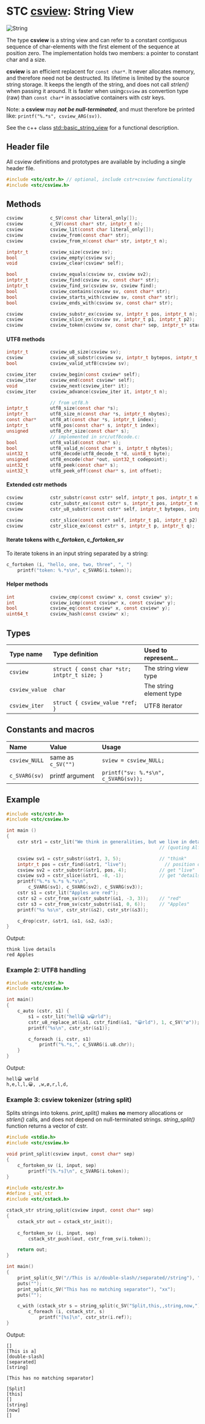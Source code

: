 # STC [csview](../include/stc/csview.h): String View
![String](pics/string.jpg)

The type **csview** is a string view and can refer to a constant contiguous sequence of char-elements with the first
element of the sequence at position zero. The implementation holds two members: a pointer to constant char and a size.

**csview** is an efficient replacent for `const char*`. It never allocates memory, and therefore need not be destructed.
Its lifetime is limited by the source string storage. It keeps the length of the string, and does not call *strlen()*
when passing it around. It is faster when using`csview` as convertion type (raw) than `const char*` in associative
containers with cstr keys.

Note: a **csview** may ***not be null-terminated***, and must therefore be printed like: 
`printf("%.*s", csview_ARG(sv))`.

See the c++ class [std::basic_string_view](https://en.cppreference.com/w/cpp/string/basic_string_view) for a functional
description.

## Header file

All csview definitions and prototypes are available by including a single header file.

```c
#include <stc/cstr.h> // optional, include cstr+csview functionality
#include <stc/csview.h>
```
## Methods

```c
csview          c_SV(const char literal_only[]);                        // construct from literal, no strlen()
csview          c_SV(const char* str, intptr_t n);                      // construct from str and length n
csview          csview_lit(const char literal_only[]);                  // alias for c_SV(lit)
csview          csview_from(const char* str);                           // construct from const char*
csview          csview_from_n(const char* str, intptr_t n);             // alias for c_SV(str, n)

intptr_t        csview_size(csview sv);
bool            csview_empty(csview sv);
void            csview_clear(csview* self);

bool            csview_equals(csview sv, csview sv2);
intptr_t        csview_find(csview sv, const char* str);
intptr_t        csview_find_sv(csview sv, csview find);
bool            csview_contains(csview sv, const char* str);
bool            csview_starts_with(csview sv, const char* str);
bool            csview_ends_with(csview sv, const char* str);

csview          csview_substr_ex(csview sv, intptr_t pos, intptr_t n);  // negative pos count from end
csview          csview_slice_ex(csview sv, intptr_t p1, intptr_t p2);   // negative p1, p2 count from end
csview          csview_token(csview sv, const char* sep, intptr_t* start); // *start > sv.size after last token
```

#### UTF8 methods
```c
intptr_t        csview_u8_size(csview sv);
csview          csview_u8_substr(csview sv, intptr_t bytepos, intptr_t u8len);
bool            csview_valid_utf8(csview sv);                           // requires linking with src/utf8code.c

csview_iter     csview_begin(const csview* self);
csview_iter     csview_end(const csview* self);
void            csview_next(csview_iter* it);                           // utf8 codepoint step, not byte!
csview_iter     csview_advance(csview_iter it, intptr_t n);

                // from utf8.h
intptr_t        utf8_size(const char *s);
intptr_t        utf8_size_n(const char *s, intptr_t nbytes);            // number of UTF8 codepoints within n bytes
const char*     utf8_at(const char *s, intptr_t index);                 // from UTF8 index to char* position
intptr_t        utf8_pos(const char* s, intptr_t index);                // from UTF8 index to byte index position
unsigned        utf8_chr_size(const char* s);                           // UTF8 character size: 1-4
                // implemented in src/utf8code.c:
bool            utf8_valid(const char* s);
bool            utf8_valid_n(const char* s, intptr_t nbytes);
uint32_t        utf8_decode(utf8_decode_t *d, uint8_t byte);            // decode next byte to utf8, return state.
unsigned        utf8_encode(char *out, uint32_t codepoint);             // encode unicode cp into out buffer
uint32_t        utf8_peek(const char* s);                               // codepoint value of character at s
uint32_t        utf8_peek_off(const char* s, int offset);               // codepoint value at utf8 pos (may be negative)
```

#### Extended cstr methods
```c
csview          cstr_substr(const cstr* self, intptr_t pos, intptr_t n);
csview          cstr_substr_ex(const cstr* s, intptr_t pos, intptr_t n); // negative pos count from end
csview          cstr_u8_substr(const cstr* self, intptr_t bytepos, intptr_t u8len);

csview          cstr_slice(const cstr* self, intptr_t p1, intptr_t p2);
csview          cstr_slice_ex(const cstr* s, intptr_t p, intptr_t q);    // negative p or q count from end
```
#### Iterate tokens with *c_fortoken*, *c_fortoken_sv*

To iterate tokens in an input string separated by a string:
```c
c_fortoken (i, "hello, one, two, three", ", ")
    printf("token: %.*s\n", c_SVARG(i.token));
```

#### Helper methods
```c
int             csview_cmp(const csview* x, const csview* y);
int             csview_icmp(const csview* x, const csview* y);
bool            csview_eq(const csview* x, const csview* y);
uint64_t        csview_hash(const csview* x);
```

## Types

| Type name       | Type definition                            | Used to represent...     |
|:----------------|:-------------------------------------------|:-------------------------|
| `csview`        | `struct { const char *str; intptr_t size; }` | The string view type     |
| `csview_value`  | `char`                                     | The string element type  |
| `csview_iter`   | `struct { csview_value *ref; }`            | UTF8 iterator            |

## Constants and macros

| Name           | Value                | Usage                                        |
|:---------------|:---------------------|:---------------------------------------------|
| `csview_NULL`  | same as `c_SV("")`   | `sview = csview_NULL;`                       |
| `c_SVARG(sv)`  | printf argument      | `printf("sv: %.*s\n", c_SVARG(sv));`         |

## Example
```c
#include <stc/cstr.h>
#include <stc/csview.h>

int main ()
{
    cstr str1 = cstr_lit("We think in generalities, but we live in details.");
                                                        // (quoting Alfred N. Whitehead)

    csview sv1 = cstr_substr(&str1, 3, 5);              // "think"
    intptr_t pos = cstr_find(&str1, "live");              // position of "live" in str1
    csview sv2 = cstr_substr(&str1, pos, 4);            // get "live"
    csview sv3 = cstr_slice(&str1, -8, -1);             // get "details"
    printf("%.*s %.*s %.*s\n",
        c_SVARG(sv1), c_SVARG(sv2), c_SVARG(sv3));
    cstr s1 = cstr_lit("Apples are red");
    cstr s2 = cstr_from_sv(cstr_substr(&s1, -3, 3));    // "red"
    cstr s3 = cstr_from_sv(cstr_substr(&s1, 0, 6));     // "Apples"
    printf("%s %s\n", cstr_str(&s2), cstr_str(&s3));

    c_drop(cstr, &str1, &s1, &s2, &s3);
}
```
Output:
```
think live details
red Apples
```

### Example 2: UTF8 handling
```c
#include <stc/cstr.h>
#include <stc/csview.h>

int main()
{
    c_auto (cstr, s1) {
        s1 = cstr_lit("hell😀 w😀rld");
        cstr_u8_replace_at(&s1, cstr_find(&s1, "😀rld"), 1, c_SV("ø"));
        printf("%s\n", cstr_str(&s1));

        c_foreach (i, cstr, s1)
            printf("%.*s,", c_SVARG(i.u8.chr));
    }
}
```
Output:
```
hell😀 wørld
h,e,l,l,😀, ,w,ø,r,l,d,
```

### Example 3: csview tokenizer (string split)
Splits strings into tokens. *print_split()* makes **no** memory allocations or *strlen()* calls,
and does not depend on null-terminated strings. *string_split()* function returns a vector of cstr.
```c
#include <stdio.h>
#include <stc/csview.h>

void print_split(csview input, const char* sep)
{
    c_fortoken_sv (i, input, sep)
        printf("[%.*s]\n", c_SVARG(i.token));
}

#include <stc/cstr.h>
#define i_val_str
#include <stc/cstack.h>

cstack_str string_split(csview input, const char* sep)
{
    cstack_str out = cstack_str_init();
    
    c_fortoken_sv (i, input, sep)
        cstack_str_push(&out, cstr_from_sv(i.token));

    return out;
}

int main()
{
    print_split(c_SV("//This is a//double-slash//separated//string"), "//");
    puts("");
    print_split(c_SV("This has no matching separator"), "xx");
    puts("");

    c_with (cstack_str s = string_split(c_SV("Split,this,,string,now,"), ","), cstack_str_drop(&s))
        c_foreach (i, cstack_str, s)
            printf("[%s]\n", cstr_str(i.ref));
}
```
Output:
```
[]
[This is a]
[double-slash]
[separated]
[string]

[This has no matching separator]

[Split]
[this]
[]
[string]
[now]
[]
```
